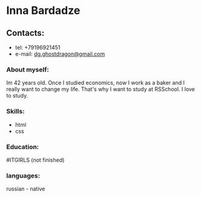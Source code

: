 # Inna Bardadze

## Contacts:
* tel: +79196921451
* e-mail: dg.ghostdragon@gmail.com
### About myself:
Im 42 years old. Once I studied economics, now I work as a baker and I really want to change my life. That's why I want to study at RSSchool. I love to study.
### Skills:
* html
* css
###  Education:
#ITGIRLS (not finished)
### languages:
russian - native
